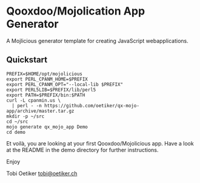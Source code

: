 Qooxdoo/Mojolication App Generator
==================================

A Mojlicious generator template for creating JavaScript webapplications.

Quickstart
----------

```
PREFIX=$HOME/opt/mojolicious
export PERL_CPANM_HOME=$PREFIX
export PERL_CPANM_OPT="--local-lib $PREFIX"
export PERL5LIB=$PREFIX/lib/perl5
export PATH=$PREFIX/bin:$PATH
curl -L cpanmin.us \
  | perl - -n https://github.com/oetiker/qx-mojo-app/archive/master.tar.gz
mkdir -p ~/src
cd ~/src
mojo generate qx_mojo_app Demo
cd demo
```

Et voilà, you are looking at your first Qooxdoo/Mojolicious app. Have a look
at the README in the demo directory for further instructions.


Enjoy

Tobi Oetiker <tobi@oetiker.ch>

